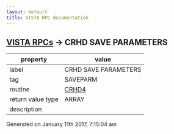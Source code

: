 ```yaml
---
layout: default
title: VISTA RPC documentation
---
```




## [VISTA RPCs](TableOfContent.md) &#8594; CRHD SAVE PARAMETERS 

 property | value 
--- | --- 
 label | CRHD SAVE PARAMETERS
 tag | SAVEPARM
 routine | [CRHD4](http://code.osehra.org/dox/Routine_CRHD4_source.html)
 return value type | ARRAY
 description | 




 Generated on January 11th 2017, 7:15:04 am